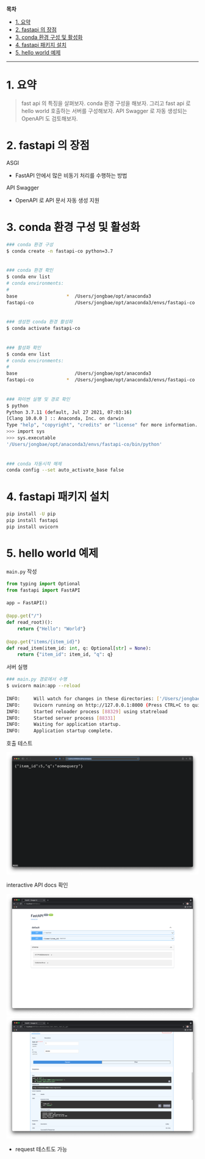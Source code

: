 **목차**

- [1. 요약](#1-요약)
- [2. fastapi 의 장점](#2-fastapi-의-장점)
- [3. conda 환경 구성 및 활성화](#3-conda-환경-구성-및-활성화)
- [4. fastapi 패키지 설치](#4-fastapi-패키지-설치)
- [5. hello world 예제](#5-hello-world-예제)

---

# 1. 요약

> fast api 의 특징을 살펴보자. conda 환경 구성을 해보자. 그리고 fast api 로 hello world 호출하는 서버를 구성해보자. API Swagger 로 자동 생성되는 OpenAPI 도 검토해보자.

# 2. fastapi 의 장점

ASGI

- FastAPI 안에서 많은 비동기 처리를 수행하는 방법

API Swagger

- OpenAPI 로 API 문서 자동 생성 지원

# 3. conda 환경 구성 및 활성화

``` bash
### conda 환경 구성
$ conda create -n fastapi-co python=3.7


### conda 환경 확인
$ conda env list
# conda environments:
#
base                  *  /Users/jongbae/opt/anaconda3
fastapi-co               /Users/jongbae/opt/anaconda3/envs/fastapi-co


### 생성한 conda 환경 활성화
$ conda activate fastapi-co


### 활성화 확인
$ conda env list           
# conda environments:
#
base                     /Users/jongbae/opt/anaconda3
fastapi-co            *  /Users/jongbae/opt/anaconda3/envs/fastapi-co


### 파이썬 실행 및 경로 확인
$ python
Python 3.7.11 (default, Jul 27 2021, 07:03:16) 
[Clang 10.0.0 ] :: Anaconda, Inc. on darwin
Type "help", "copyright", "credits" or "license" for more information.
>>> import sys
>>> sys.executable
'/Users/jongbae/opt/anaconda3/envs/fastapi-co/bin/python'


### conda 자동시작 해제
conda config --set auto_activate_base false
```

# 4. fastapi 패키지 설치

``` bash
pip install -U pip
pip install fastapi
pip install uvicorn
```

# 5. hello world 예제

`main.py` 작성

``` py
from typing import Optional
from fastapi import FastAPI

app = FastAPI()

@app.get("/")
def read_root)():
    return {"Hello": "World"}

@app.get("items/{item_id}")
def read_item(item_id: int, q: Optional[str] = None):
    return {"item_id": item_id, "q": q}
```

서버 실행

``` bash
### main.py 경로에서 수행
$ uvicorn main:app --reload

INFO:     Will watch for changes in these directories: ['/Users/jongbae/src/0_TIL/python/[강의] fastapi-코알라']
INFO:     Uvicorn running on http://127.0.0.1:8000 (Press CTRL+C to quit)
INFO:     Started reloader process [88329] using statreload
INFO:     Started server process [88331]
INFO:     Waiting for application startup.
INFO:     Application startup complete.
```

호출 테스트

![](/.uploads/2021-08-26-03-09-59.png)

interactive API docs 확인

![](/.uploads/2021-08-26-03-11-30.png)
![](/.uploads/2021-08-26-03-13-06.png)

- request 테스트도 가능